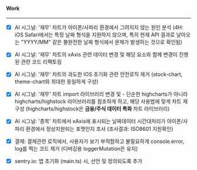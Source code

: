 #### Work
---
- [x] AI 시그널: '재무' 차트가 아이폰/사파리 환경에서 그려지지 않는 원인 분석 (4H: iOS Safari에서는 특정 날짜 형식을 지원하지 않으며, 특히 현재 API 결과로 날아오는 "YYYY/MM" 같은 불완전한 날짜 형식에서 문제가 발생하는 것으로 확인됨)
- [x] AI 시그널:  '재무' 차트의 xAxis 관련 데이터 변경 및 해당 요소와 함께 변경이 진행된 관련 코드 리팩토링
- [x] AI 시그널:  '재무' 차트의 과도한 IOS 초기화 관련 안전로직 제거 (stock-chart, theme-chart와 최대한 동일하게 구성)
- [x] AI 시그널: '재무' 차트 import 라이브러리 변경 및  - 단순한 highcharts가 아니라 highcharts/highstock 라이브러리를 참조하게 하고, 해당 사용법에 맞게 차트 재구성 (highcharts/highstock은 **금융/주식 데이터 특화** 차트 라이브러리)
- [x] AI 시그널: '종목' 차트에서 xAxis에 표시되는 날짜데이터 시간대처리가 아이폰/사파리 환경에서 정상지원되는 포맷인지 조사 (조사결과: ISO8601 지원확인)

- [x] 결제: 결제관련 로직에서, 사용자가 보기 부적합하고 불필요하게 console.error, log를 찍는 코드 제거 (디버깅용 loggerMutation은 유지)
- [x] sentry.io: 앱 초기화 (main.ts) 시, 선언 및 정의되도록 추가